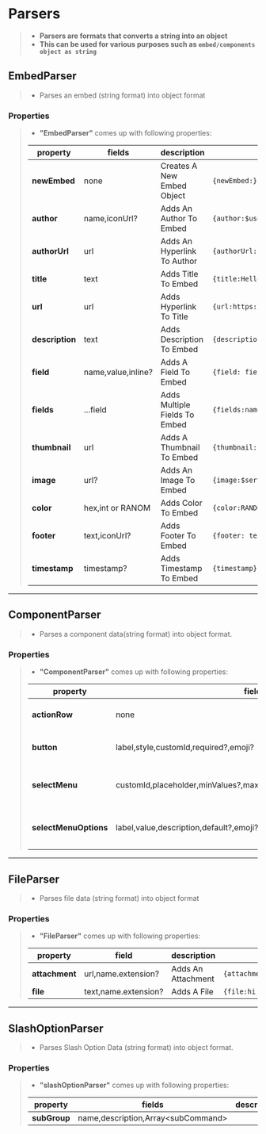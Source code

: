 # Parsers 
>* **Parsers are formats that converts a string into an object** 
>* **This can be used for various purposes such as `embed/components object as string`** 
## EmbedParser 
>* Parses an embed (string format) into object format 
### Properties 
>* **"EmbedParser"** comes up with following properties:
>
> |property|fields|description|format|
> |--------|------|-----------|------|
> |**newEmbed**|none|Creates A New Embed Object|`{newEmbed:}`|
> |**author**|name,iconUrl?|Adds An Author To Embed|`{author:$username:$authorAvatar}`|
> |**authorUrl**|url|Adds An Hyperlink To Author|`{authorUrl:https://discord.com}`|
> |**title**|text|Adds Title To Embed|`{title:Hello}`|
> |**url**|url|Adds Hyperlink To Title|`{url:https://google.com}`|
> |**description**|text|Adds Description To Embed|`{description:This Is An Description}`|
> |**field**|name,value,inline?|Adds A Field To Embed|`{field: field: value:no}`|
> |**fields**|...field|Adds Multiple Fields To Embed|`{fields:name,value,no:name,value,yes:name,value}`|
> |**thumbnail**|url|Adds A Thumbnail To Embed|`{thumbnail:$userAvatar[$clientId]}`|
> |**image**|url?|Adds An Image To Embed|`{image:$serverIcon}`|
> |**color**|hex,int or RANOM|Adds Color To Embed|`{color:RANDOM}`|
> |**footer**|text,iconUrl?|Adds Footer To Embed|`{footer: text}`|
> |**timestamp**|timestamp?|Adds Timestamp To Embed|`{timestamp}`|
---
## ComponentParser
>* Parses a component data(string format) into object format.
### Properties 
>* **"ComponentParser"** comes up with following properties:
>
> |property|fields|description|format|
> |--------|------|-----------|------|
> |**actionRow**|none|Adds A New Action Row|`{actionRow:}`|
> |**button**|label,style,customId,required?,emoji?|Adds A Button In Action Row|`{button:click me:primary:click}`|
> |**selectMenu**|customId,placeholder,minValues?,maxValues?,Array\<SelectMenuOptions\>|Adds A Select Menu In Action Row|`{selectMenu:menulol:nothing selected:1:1:{selectMenuOptions:label:value:description}}`|
> |**selectMenuOptions**|label,value,description,default?,emoji?|Adds An Option To Select Menu|`{selectMenuOptions: label:value:this is description.}`|
 ---
## FileParser 
>* Parses file data (string format) into object format
### Properties
>* **"FileParser"** comes up with following properties:
>
> |property|field|description|format|
> |--------|-----|-----------|------|
> |**attachment**|url,name.extension?|Adds An Attachment|`{attachment:$authorAvatar:avatar.png}`|
> |**file**|text,name.extension?|Adds A File|`{file:hi lol:lol.txt}`|
---
## SlashOptionParser 
>* Parses Slash Option Data (string format) into object format.
### Properties
>* **"slashOptionParser"** comes up with following properties:
>
> |property|fields|description|format|
> |--------|------|-----------|------|
> |**subGroup**|name,description,Array\<subCommand\>|
